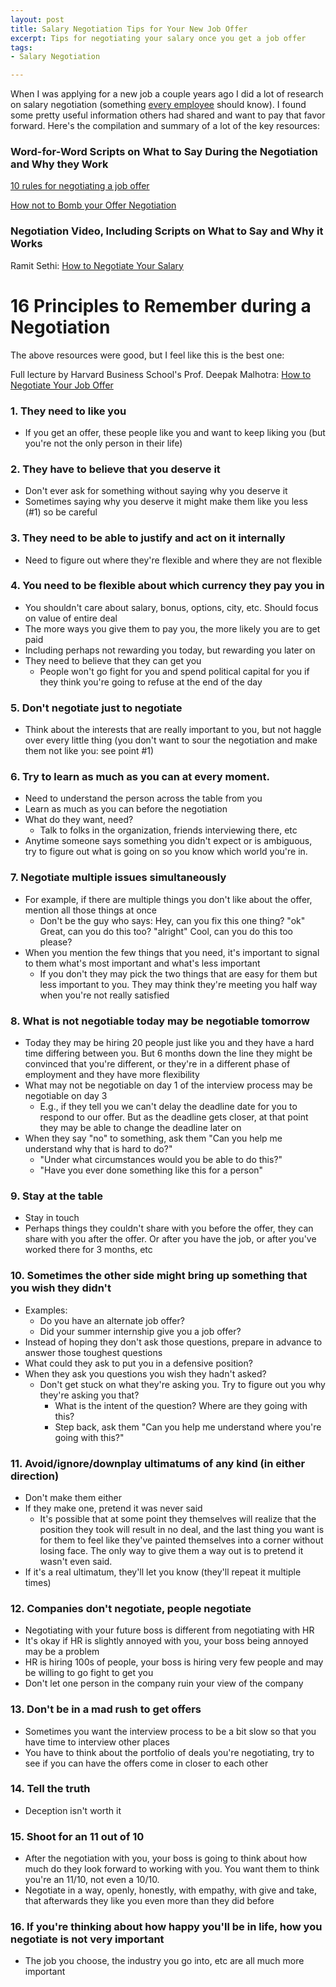 ```yaml
---
layout: post
title: Salary Negotiation Tips for Your New Job Offer
excerpt: Tips for negotiating your salary once you get a job offer
tags:
- Salary Negotiation

---
```

When I was applying for a new job a couple years ago I did a lot of research on salary negotiation (something [every employee](https://www.kalzumeus.com/2011/10/28/dont-call-yourself-a-programmer/) should know).  I found some pretty useful information others had shared and want to pay that favor forward.  Here's the compilation and summary of a lot of the key resources:

### Word-for-Word Scripts on What to Say During the Negotiation and Why they Work

[10 rules for negotiating a job offer](http://haseebq.com/my-ten-rules-for-negotiating-a-job-offer)

[How not to Bomb your Offer Negotiation](http://haseebq.com/how-not-to-bomb-your-offer-negotiation)

### Negotiation Video, Including Scripts on What to Say and Why it Works

Ramit Sethi: [How to Negotiate Your Salary](http://www.iwillteachyoutoberich.com/guides/ultimate-guide-to-asking-for-a-raise-and-negotiating-salary/part-3/)

# 16 Principles to Remember during a Negotiation

The above resources were good, but I feel like this is the best one:

Full lecture by Harvard Business School's Prof. Deepak Malhotra:
[How to Negotiate Your Job Offer](https://www.youtube.com/watch?v=km2Hd_xgo9Q)

### 1. They need to like you

* If you get an offer, these people like you and want to keep liking you (but you're not the only person in their life)

### 2.  They have to believe that you deserve it

* Don't ever ask for something without saying why you deserve it
* Sometimes saying why you deserve it might make them like you less (#1) so be careful

### 3. They need to be able to justify and act on it internally

* Need to figure out where they're flexible and where they are not flexible

### 4. You need to be flexible about which currency they pay you in

* You shouldn't care about salary, bonus, options, city, etc. Should focus on value of entire deal
* The more ways you give them to pay you, the more likely you are to get paid
* Including perhaps not rewarding you today, but rewarding you later on
* They need to believe that they can get you
  * People won't go fight for you and spend political capital for you if they think you're going to refuse at the end of the day

### 5. Don't negotiate just to negotiate

* Think about the interests that are really important to you, but not haggle over every little thing (you don't want to sour the negotiation and make them not like you: see point #1)

### 6. Try to learn as much as you can at every moment.

* Need to understand the person across the table from you
* Learn as much as you can before the negotiation
* What do they want, need?
  * Talk to folks in the organization, friends interviewing there, etc
* Anytime someone says something you didn't expect or is ambiguous, try to figure out what is going on so you know which world you're in.

### 7. Negotiate multiple issues simultaneously

* For example, if there are multiple things you don't like about the offer, mention all those things at once
  * Don't be the guy who says: Hey, can you fix this one thing? "ok" Great, can you do this too? "alright" Cool, can you do this too please?
* When you mention the few things that you need, it's important to signal to them what's most important and what's less important
  * If you don't they may pick the two things that are easy for them but less important to you. They may think they're meeting you half way when you're not really satisfied

### 8. What is not negotiable today may be negotiable tomorrow

* Today they may be hiring 20 people just like you and they have a hard time differing between you. But 6 months down the line they might be convinced that you're different, or they're in a different phase of employment and they have more flexibility
* What may not be negotiable on day 1 of the interview process may be negotiable on day 3
  * E.g., if they tell you we can't delay the deadline date for you to respond to our offer. But as the deadline gets closer, at that point they may be able to change the deadline later on
* When they say "no" to something, ask them "Can you help me understand why that is hard to do?"
  * "Under what circumstances would you be able to do this?"
  * "Have you ever done something like this for a person"

### 9. Stay at the table

* Stay in touch
* Perhaps things they couldn't share with you before the offer, they can share with you after the offer. Or after you have the job, or after you've worked there for 3 months, etc

### 10. Sometimes the other side might bring up something that you wish they didn't

* Examples:
  * Do you have an alternate job offer?
  * Did your summer internship give you a job offer?
* Instead of hoping they don't ask those questions, prepare in advance to answer those toughest questions
* What could they ask to put you in a defensive position?
* When they ask you questions you wish they hadn't asked?
  * Don't get stuck on what they're asking you. Try to figure out you why they're asking you that?
    * What is the intent of the question? Where are they going with this?
    * Step back, ask them "Can you help me understand where you're going with this?"

### 11. Avoid/ignore/downplay ultimatums of any kind (in either direction)

* Don't make them either
* If they make one, pretend it was never said
  * It's possible that at some point they themselves will realize that the position they took will result in no deal, and the last thing you want is for them to feel like they've painted themselves into a corner without losing face. The only way to give them a way out is to pretend it wasn't even said.
* If it's a real ultimatum, they'll let you know (they'll repeat it multiple times)

### 12. Companies don't negotiate, people negotiate

* Negotiating with your future boss is different from negotiating with HR
* It's okay if HR is slightly annoyed with you, your boss being annoyed may be a problem
* HR is hiring 100s of people, your boss is hiring very few people and may be willing to go fight to get you
* Don't let one person in the company ruin your view of the company

### 13. Don't be in a mad rush to get offers

* Sometimes you want the interview process to be a bit slow so that you have time to interview other places
* You have to think about the portfolio of deals you're negotiating, try to see if you can have the offers come in closer to each other

### 14. Tell the truth

* Deception isn't worth it

### 15. Shoot for an 11 out of 10

* After the negotiation with you, your boss is going to think about how much do they look forward to working with you. You want them to think you're an 11/10, not even a 10/10.
* Negotiate in a way, openly, honestly, with empathy, with give and take, that afterwards they like you even more than they did before

### 16. If you're thinking about how happy you'll be in life, how you negotiate is not very important

* The job you choose, the industry you go into, etc are all much more important
